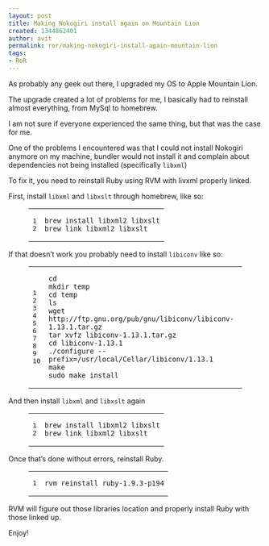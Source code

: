 ```yaml
---
layout: post
title: Making Nokogiri install again on Mountain Lion
created: 1344862401
author: avit
permalink: ror/making-nokogiri-install-again-mountain-lion
tags:
- RoR
---
```

<p>As probably any geek out there, I upgraded my OS to Apple Mountain Lion.</p>

<p>The upgrade created a lot of problems for me, I basically had to reinstall almost everything, from MySql to homebrew.</p>

<p>I am not sure if everyone experienced the same thing, but that was the case for me.</p>

<p>One of the problems I encountered was that I could not install Nokogiri anymore on my machine, bundler would not install it and complain about dependencies not being installed (specifically <code>libxml</code>)</p>

<p>To fix it, you need to reinstall Ruby using RVM with livxml properly linked.</p>

<p>First, install <code>libxml</code> and <code>libxslt</code> through homebrew, like so:</p>

<figure class='code'><div class="highlight"><table><tr><td class="gutter"><pre class="line-numbers"><span class='line-number'>1</span>
<span class='line-number'>2</span>
</pre></td><td class='code'><pre><code class=''><span class='line'>brew install libxml2 libxslt
</span><span class='line'>brew link libxml2 libxslt</span></code></pre></td></tr></table></div></figure>


<p>If that doesn’t work you probably need to install <code>libiconv</code> like so:</p>

<figure class='code'><div class="highlight"><table><tr><td class="gutter"><pre class="line-numbers"><span class='line-number'>1</span>
<span class='line-number'>2</span>
<span class='line-number'>3</span>
<span class='line-number'>4</span>
<span class='line-number'>5</span>
<span class='line-number'>6</span>
<span class='line-number'>7</span>
<span class='line-number'>8</span>
<span class='line-number'>9</span>
<span class='line-number'>10</span>
</pre></td><td class='code'><pre><code class=''><span class='line'>cd   
</span><span class='line'>mkdir temp
</span><span class='line'>cd temp
</span><span class='line'>ls
</span><span class='line'>wget http://ftp.gnu.org/pub/gnu/libiconv/libiconv-1.13.1.tar.gz
</span><span class='line'>tar xvfz libiconv-1.13.1.tar.gz
</span><span class='line'>cd libiconv-1.13.1
</span><span class='line'>./configure --prefix=/usr/local/Cellar/libiconv/1.13.1
</span><span class='line'>make
</span><span class='line'>sudo make install</span></code></pre></td></tr></table></div></figure>


<p>And then install <code>libxml</code> and <code>libxslt</code> again</p>

<figure class='code'><div class="highlight"><table><tr><td class="gutter"><pre class="line-numbers"><span class='line-number'>1</span>
<span class='line-number'>2</span>
</pre></td><td class='code'><pre><code class=''><span class='line'>brew install libxml2 libxslt
</span><span class='line'>brew link libxml2 libxslt</span></code></pre></td></tr></table></div></figure>


<p>Once that’s done without errors, reinstall Ruby.</p>

<figure class='code'><div class="highlight"><table><tr><td class="gutter"><pre class="line-numbers"><span class='line-number'>1</span>
</pre></td><td class='code'><pre><code class=''><span class='line'>rvm reinstall ruby-1.9.3-p194</span></code></pre></td></tr></table></div></figure>


<p>RVM will figure out those libraries location and properly install Ruby with those linked up.</p>

<p>Enjoy!</p>
